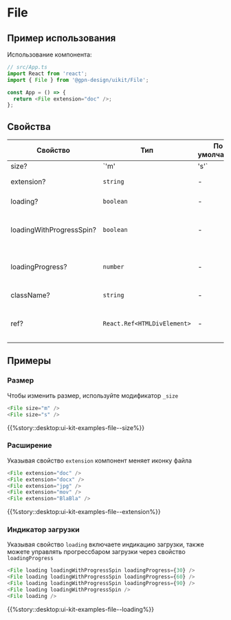 # File

## Пример использования

Использование компонента:

```ts
// src/App.ts
import React from 'react';
import { File } from '@gpn-design/uikit/File';

const App = () => {
  return <File extension="doc" />;
};
```

## Свойства

<!-- props:start -->

| Свойство                 | Тип                         | По умолчанию | Описание                                     |
| ------------------------ | --------------------------- | ------------ | -------------------------------------------- |
| size?                    | `'m' | 's'`                 | `'m'`        | Размер                                       |
| extension?               | `string`                    | -            | Расширение файла                             |
| loading?                 | `boolean`                   | -            | Индикация загрузки                           |
| loadingWithProgressSpin? | `boolean`                   | -            | Показать/скрыть индикатор прогресса загрузки |
| loadingProgress?         | `number`                    | -            | Указывает прогресс индикации загрузки        |
| className?               | `string`                    | -            | Дополнительный класс                         |
| ref?                     | `React.Ref<HTMLDivElement>` | -            | Ссылка на корневой DOM элемент компонента    |

<!-- props:end -->

## Примеры

### Размер

Чтобы изменить размер, используйте модификатор `_size`

```ts
<File size="m" />
<File size="s" />
```

{{%story::desktop:ui-kit-examples-file--size%}}

### Расширение

Указывая свойство `extension` компонент меняет иконку файла

```ts
<File extension="doc" />
<File extension="docx" />
<File extension="jpg" />
<File extension="mov" />
<File extension="BlaBla" />
```

{{%story::desktop:ui-kit-examples-file--extension%}}

### Индикатор загрузки

Указывая свойство `loading` включаете индикацию загрузки, также можете управлять прогрессбаром загрузки через свойство `loadingProgress`

```ts
<File loading loadingWithProgressSpin loadingProgress={30} />
<File loading loadingWithProgressSpin loadingProgress={60} />
<File loading loadingWithProgressSpin loadingProgress={90} />
<File loading loadingWithProgressSpin />
<File loading />
```

{{%story::desktop:ui-kit-examples-file--loading%}}
